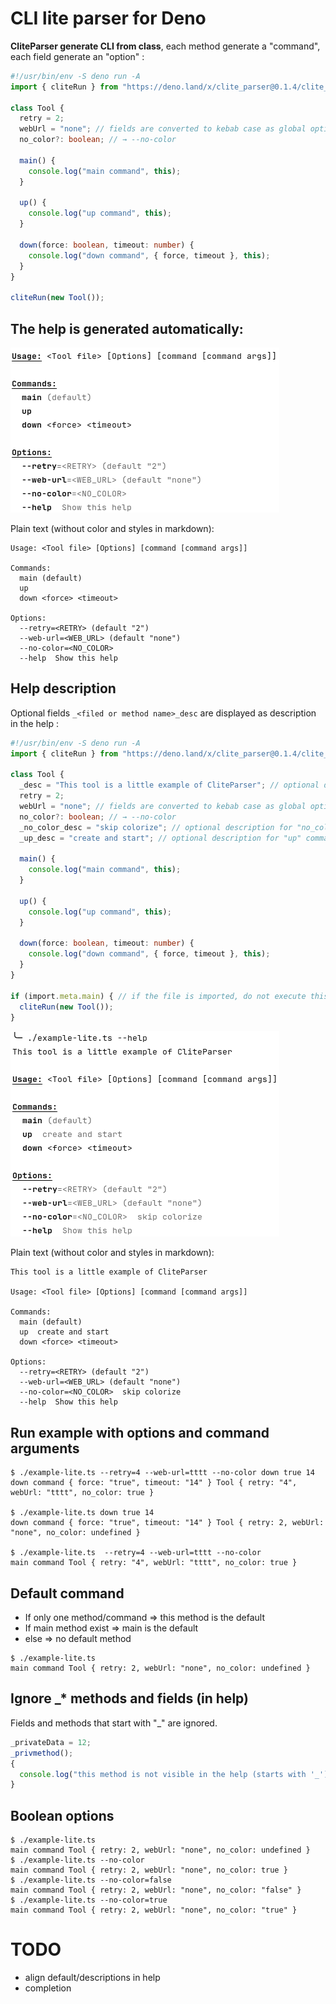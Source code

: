 # CLI lite parser for Deno

**CliteParser generate CLI from class**, each method generate a "command", each
field generate an "option" :

```typescript
#!/usr/bin/env -S deno run -A
import { cliteRun } from "https://deno.land/x/clite_parser@0.1.4/clite_parser.ts";

class Tool {
  retry = 2;
  webUrl = "none"; // fields are converted to kebab case as global options
  no_color?: boolean; // → --no-color

  main() {
    console.log("main command", this);
  }

  up() {
    console.log("up command", this);
  }

  down(force: boolean, timeout: number) {
    console.log("down command", { force, timeout }, this);
  }
}

cliteRun(new Tool());
```

## The help is generated automatically:

![help image](./help-lite-lite.png)

Plain text (without color and styles in markdown):

```
Usage: <Tool file> [Options] [command [command args]]

Commands:
  main (default)
  up
  down <force> <timeout>

Options:
  --retry=<RETRY> (default "2")
  --web-url=<WEB_URL> (default "none")
  --no-color=<NO_COLOR>
  --help  Show this help
```

## Help description

Optional fields `_<filed or method name>_desc` are displayed as description in
the help :

```typescript
#!/usr/bin/env -S deno run -A
import { cliteRun } from "https://deno.land/x/clite_parser@0.1.4/clite_parser.ts";

class Tool {
  _desc = "This tool is a little example of CliteParser"; // optional description
  retry = 2;
  webUrl = "none"; // fields are converted to kebab case as global options
  no_color?: boolean; // → --no-color
  _no_color_desc = "skip colorize"; // optional description for "no_color" field
  _up_desc = "create and start"; // optional description for "up" command

  main() {
    console.log("main command", this);
  }

  up() {
    console.log("up command", this);
  }

  down(force: boolean, timeout: number) {
    console.log("down command", { force, timeout }, this);
  }
}

if (import.meta.main) { // if the file is imported, do not execute this block
  cliteRun(new Tool());
}
```

![help image](./help-lite.png)

Plain text (without color and styles in markdown):

```
This tool is a little example of CliteParser

Usage: <Tool file> [Options] [command [command args]]

Commands:
  main (default)
  up  create and start
  down <force> <timeout>

Options:
  --retry=<RETRY> (default "2")
  --web-url=<WEB_URL> (default "none")
  --no-color=<NO_COLOR>  skip colorize
  --help  Show this help
```

## Run example with options and command arguments

```shell
$ ./example-lite.ts --retry=4 --web-url=tttt --no-color down true 14
down command { force: "true", timeout: "14" } Tool { retry: "4", webUrl: "tttt", no_color: true }

$ ./example-lite.ts down true 14
down command { force: "true", timeout: "14" } Tool { retry: 2, webUrl: "none", no_color: undefined }

$ ./example-lite.ts  --retry=4 --web-url=tttt --no-color
main command Tool { retry: "4", webUrl: "tttt", no_color: true }
```

## Default command

- If only one method/command => this method is the default
- If main method exist => main is the default
- else => no default method

```shell
$ ./example-lite.ts
main command Tool { retry: 2, webUrl: "none", no_color: undefined }
```

## Ignore _* methods and fields (in help)

Fields and methods that start with "_" are ignored.

```typescript
_privateData = 12;
_privmethod();
{
  console.log("this method is not visible in the help (starts with '_')");
}
```

## Boolean options

```shell
$ ./example-lite.ts
main command Tool { retry: 2, webUrl: "none", no_color: undefined }
$ ./example-lite.ts --no-color
main command Tool { retry: 2, webUrl: "none", no_color: true }
$ ./example-lite.ts --no-color=false
main command Tool { retry: 2, webUrl: "none", no_color: "false" }
$ ./example-lite.ts --no-color=true
main command Tool { retry: 2, webUrl: "none", no_color: "true" }
```

# TODO

- align default/descriptions in help
- completion
